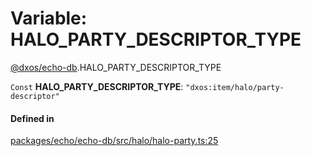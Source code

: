 # Variable: HALO\_PARTY\_DESCRIPTOR\_TYPE

[@dxos/echo-db](../modules/dxos_echo_db.md).HALO_PARTY_DESCRIPTOR_TYPE

 `Const` **HALO\_PARTY\_DESCRIPTOR\_TYPE**: ``"dxos:item/halo/party-descriptor"``

#### Defined in

[packages/echo/echo-db/src/halo/halo-party.ts:25](https://github.com/dxos/dxos/blob/main/packages/echo/echo-db/src/halo/halo-party.ts#L25)
